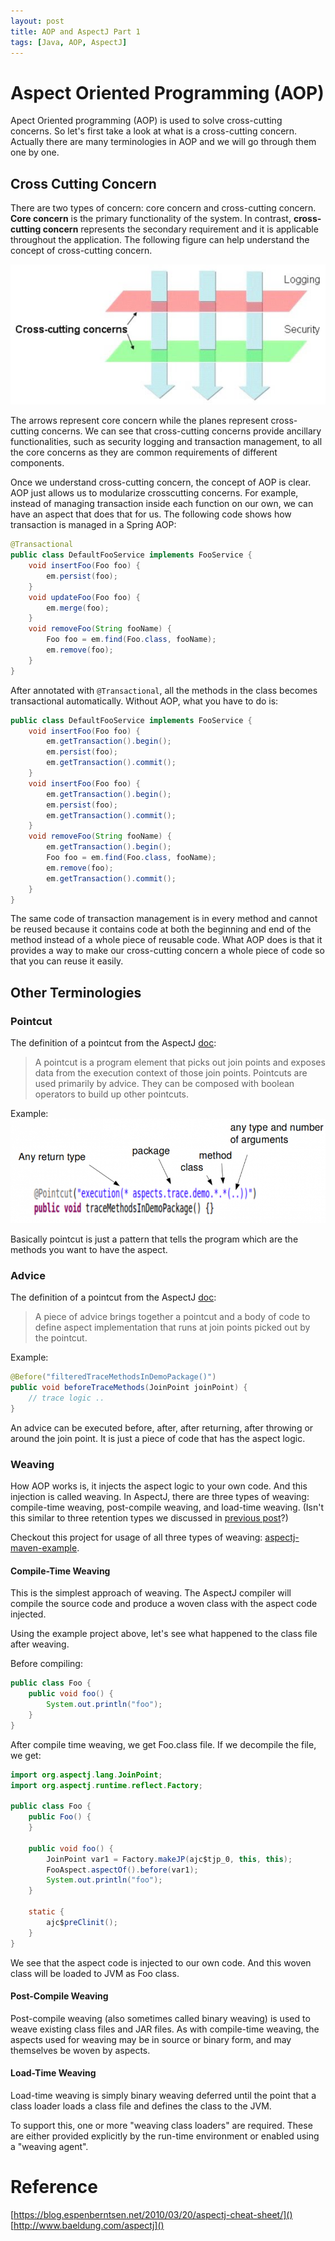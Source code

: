 ```yaml
---
layout: post
title: AOP and AspectJ Part 1
tags: [Java, AOP, AspectJ]
---
```


# Aspect Oriented Programming (AOP)

Apect Oriented programming (AOP) is used to solve cross-cutting concerns. So
let's first take a look at what is a cross-cutting concern. Actually there are
many terminologies in AOP and we will go through them one by one.

## Cross Cutting Concern
There are two types of concern: core concern and cross-cutting concern.
**Core concern** is the primary functionality of the system. In contrast,
**cross-cutting concern** represents the secondary requirement and it is
applicable throughout the application. The following figure can help understand
the concept of cross-cutting concern.

![Cross-cutting concern](/img/cross-cutting-concern.jpg)

The arrows represent core concern while the planes represent cross-cutting
concerns. We can see that cross-cutting concerns provide ancillary
functionalities, such as security logging and transaction management, to all the
core concerns as they are common requirements of different components.

Once we understand cross-cutting concern, the concept of AOP is clear. AOP just
allows us to modularize crosscutting concerns. For example, instead of managing
transaction inside each function on our own, we can have an aspect that does that
for us. The following code shows how transaction is managed in a Spring AOP:

```java
@Transactional
public class DefaultFooService implements FooService {
    void insertFoo(Foo foo) {
        em.persist(foo);
    }
    void updateFoo(Foo foo) {
        em.merge(foo);
    }
    void removeFoo(String fooName) {
        Foo foo = em.find(Foo.class, fooName);
        em.remove(foo);
    }
}
```

After annotated with `@Transactional`, all the methods in the class becomes
transactional automatically. Without AOP, what you have to do is:

```java
public class DefaultFooService implements FooService {
    void insertFoo(Foo foo) {
        em.getTransaction().begin();
        em.persist(foo);
        em.getTransaction().commit();
    }
    void insertFoo(Foo foo) {
        em.getTransaction().begin();
        em.persist(foo);
        em.getTransaction().commit();
    }
    void removeFoo(String fooName) {
        em.getTransaction().begin();
        Foo foo = em.find(Foo.class, fooName);
        em.remove(foo);
        em.getTransaction().commit();
    }
}
```

The same code of transaction management is in every method and cannot be reused
because it contains code at both the beginning and end of the method instead of
a whole piece of reusable code. What AOP does is that it provides a way to make
our cross-cutting concern a whole piece of code so that you can reuse it easily.

## Other Terminologies

### Pointcut
The definition of a pointcut from the AspectJ
[doc](http://www.eclipse.org/aspectj/doc/next/progguide/semantics-pointcuts.html):

>A pointcut is a program element that picks out join points and exposes data
>from the execution context of those join points. Pointcuts are used primarily
>by advice. They can be composed with boolean operators to build up other
>pointcuts.

Example:
![AspectJ Pointcut Example](/img/aspectj-pointcut-example.png)

Basically pointcut is just a pattern that tells the program which are the
methods you want to have the aspect.

### Advice
The definition of a pointcut from the AspectJ
[doc](http://www.eclipse.org/aspectj/doc/released/progguide/language-anatomy.html#advice):

>A piece of advice brings together a pointcut and a body of code to define
>aspect implementation that runs at join points picked out by the pointcut.

Example:

```java
@Before("filteredTraceMethodsInDemoPackage()")
public void beforeTraceMethods(JoinPoint joinPoint) {
    // trace logic ..
}
```
An advice can be executed before, after, after returning, after throwing or
around the join point. It is just a piece of code that has the aspect logic. 

### Weaving
How AOP works is, it injects the aspect logic to your own code. And this
injection is called weaving. In AspectJ, there are three types of weaving:
compile-time weaving, post-compile weaving, and load-time weaving. (Isn't this
similar to three retention types we discussed in [previous
post](https://hechaoli.github.io/2017-10-12-java-annotation/)?)

Checkout this project for usage of all three types of weaving:
[aspectj-maven-example](https://github.com/Barlog-M/aspectj-maven-example).

#### Compile-Time Weaving
This is the simplest approach of weaving. The AspectJ compiler will compile the
source code and produce a woven class with the aspect code injected.

Using the example project above, let's see what happened to the class file after
weaving.

Before compiling:

```java
public class Foo {
    public void foo() {
        System.out.println("foo");
    }
}
```
After compile time weaving, we get Foo.class file. If we decompile the file, we
get:

```java
import org.aspectj.lang.JoinPoint;
import org.aspectj.runtime.reflect.Factory;

public class Foo {
    public Foo() {
    }

    public void foo() {
        JoinPoint var1 = Factory.makeJP(ajc$tjp_0, this, this);
        FooAspect.aspectOf().before(var1);
        System.out.println("foo");
    }

    static {
        ajc$preClinit();
    }
}
```

We see that the aspect code is injected to our own code. And this woven class
will be loaded to JVM as Foo class.

#### Post-Compile Weaving
Post-compile weaving (also sometimes called binary weaving) is used to weave
existing class files and JAR files. As with compile-time weaving, the aspects
used for weaving may be in source or binary form, and may themselves be woven by
aspects.

#### Load-Time Weaving
Load-time weaving is simply binary weaving deferred until the point that a class
loader loads a class file and defines the class to the JVM.

To support this, one or more "weaving class loaders" are required. These are
either provided explicitly by the run-time environment or enabled using a
"weaving agent".

# Reference
[https://blog.espenberntsen.net/2010/03/20/aspectj-cheat-sheet/]()
[http://www.baeldung.com/aspectj]()
